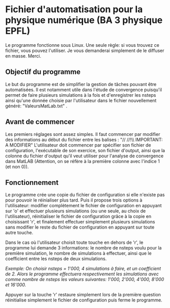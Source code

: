 # Fichier d'automatisation pour la physique numérique (BA 3 physique EPFL)

Le programme fonctionne sous Linux. Une seule règle: si vous trouvez ce fichier, vous pouvez l'utiliser. Je vous demanderai simplement de le diffuser en masse. Merci.

<h2>Objectif du programme</h2>
Le but du programme est de simplifier la gestion de tâches pouvant être automatisées. Il est notamment utile dans l'étude de convergence puisqu'il permet de faire plusieurs simulations à la fois et d'enregistrer les nsteps ainsi qu'une donnée choisie par l'utilisateur dans le fichier nouvellement généré: "ValeursMatLab.txt" .

<h2>Avant de commencer</h2>
<p>Les premiers réglages sont assez simples. Il faut commencer par modifier des informations au début du fichier entre les balises : "// //!\\ IMPORTANT: A MODIFIER" 
L'utilisateur doit commencer par spécifier son fichier de configuration, l'exécutable de son exercice, son fichier d'output, ainsi que la colonne du fichier d'output qu'il veut utiliser pour l'analyse de convergence dans MatLAB (Attention, on se réfère à la première colonne avec l'indice 1 (et non 0)).</p>

<h2>Fonctionnement</h2>
<p>Le programme crée une copie du fichier de configuration si elle n'existe pas pour pouvoir le réinialiser plus tard. Puis il propose trois options à l'utilisateur: modifier complètement le fichier de configuration en appuyant sur 'o' et effectuer plusieurs simulations (ou une seule, au choix de l'utilisateur), réinitialiser le fichier de configuration grâce à la copie en choisissant 'r', et finalement effectuer simplement plusieurs simulations sans modifier le reste du fichier de configuration en appuyant sur toute autre touche.</p>

<p>Dans le cas où l'utilisateur choisit toute touche en dehors de 'r', le programme lui demande 3 informations: le nombre de nsteps voulu pour la première simulation, le nombre de simulations à effectuer, ainsi que le coefficient entre les nsteps de deux simulations.
  
  _Exemple: On choisir nsteps = 1'000, 4 simulations à faire, et un coefficient de 2. Alors le programme effectuera respectivement les simulations avec comme nombre de nsteps les valeurs suivantes: 1'000, 2'000, 4'000, 8'000 et 16'000._ </p>

<p> Appuyer sur la touche 'r' restaure simplement lors de la première question réinitialise simplement le fichier de configuration puis ferme le programme.</p> 
  
